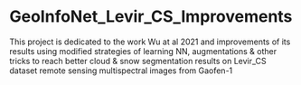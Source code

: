 # GeoInfoNet_Levir_CS_Improvements
This project is dedicated to the work Wu at al 2021 and improvements of its results using modified strategies of learning NN, augmentations &amp; other tricks to reach better cloud &amp; snow segmentation results on Levir_CS dataset remote sensing multispectral images from Gaofen-1 
